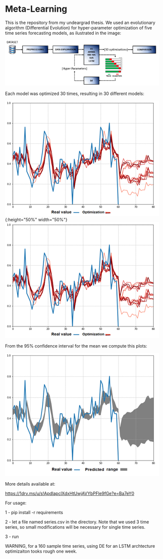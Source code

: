 # Meta-Learning
This is the repository from my undeargrad thesis.
We used an evolutionary algorithm (Differential Evolution) for hyper-parameter optimization of five time series forecasting models, as ilustrated in the image:

![alt text](https://github.com/GuintherKovalski/Meta-Learning/blob/master/IMAGES/FRAMEWK.PNG)

Each model was optimized 30 times, resulting in 30 different models:

![test image size](https://github.com/GuintherKovalski/Meta-Learning/blob/master/IMAGES/interval.png){:height="50%" width="50%"}
![alt text](https://github.com/GuintherKovalski/Meta-Learning/blob/master/IMAGES/interval.png)

From the 95% confidence interval for the mean we compute this plots:

![alt text](https://github.com/GuintherKovalski/Meta-Learning/blob/master/IMAGES/optimization.png)

More details available at:

https://1drv.ms/u/s!ApdlapclXdxHtUwjAVYbPFle9fGe?e=Ba7eY0

For usage: 

1 - pip install -r requirements

2 - let a file named series.csv in the directory. Note that we used 3 time series, so small modifications will be necessary for single time series. 

3 - run

WARNING, for a 160 sample time series, using DE for an LSTM archtecture optimizaiton tooks rough one week. 





